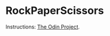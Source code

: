 # RockPaperScissors
Instructions: [The Odin Project](https://www.theodinproject.com/lessons/foundations-rock-paper-scissors).

